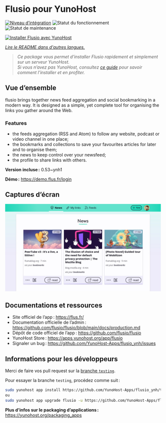 <!--
Nota bene : ce README est automatiquement généré par <https://github.com/YunoHost/apps/tree/master/tools/readme_generator>
Il NE doit PAS être modifié à la main.
-->

# Flusio pour YunoHost

[![Niveau d’intégration](https://dash.yunohost.org/integration/flusio.svg)](https://ci-apps.yunohost.org/ci/apps/flusio/) ![Statut du fonctionnement](https://ci-apps.yunohost.org/ci/badges/flusio.status.svg) ![Statut de maintenance](https://ci-apps.yunohost.org/ci/badges/flusio.maintain.svg)

[![Installer Flusio avec YunoHost](https://install-app.yunohost.org/install-with-yunohost.svg)](https://install-app.yunohost.org/?app=flusio)

*[Lire le README dans d'autres langues.](./ALL_README.md)*

> *Ce package vous permet d’installer Flusio rapidement et simplement sur un serveur YunoHost.*  
> *Si vous n’avez pas YunoHost, consultez [ce guide](https://yunohost.org/install) pour savoir comment l’installer et en profiter.*

## Vue d’ensemble

flusio brings together news feed aggregation and social bookmarking in a modern way. It is designed as a simple, yet complete tool for organising the links you gather around the Web.

### Features

- the feeds aggregation (RSS and Atom) to follow any website, podcast or video channel in one place;
- the bookmarks and collections to save your favourites articles for later and to organise them;
- the news to keep control over your newsfeed;
- the profile to share links with others.

**Version incluse :** 0.53~ynh1

**Démo :** <https://demo.flus.fr/login>

## Captures d’écran

![Capture d’écran de Flusio](./doc/screenshots/screenshot.jpg)

## Documentations et ressources

- Site officiel de l’app : <https://flus.fr/>
- Documentation officielle de l’admin : <https://github.com/flusio/flusio/blob/main/docs/production.md>
- Dépôt de code officiel de l’app : <https://github.com/flusio/flusio>
- YunoHost Store : <https://apps.yunohost.org/app/flusio>
- Signaler un bug : <https://github.com/YunoHost-Apps/flusio_ynh/issues>

## Informations pour les développeurs

Merci de faire vos pull request sur la [branche `testing`](https://github.com/YunoHost-Apps/flusio_ynh/tree/testing).

Pour essayer la branche `testing`, procédez comme suit :

```bash
sudo yunohost app install https://github.com/YunoHost-Apps/flusio_ynh/tree/testing --debug
ou
sudo yunohost app upgrade flusio -u https://github.com/YunoHost-Apps/flusio_ynh/tree/testing --debug
```

**Plus d’infos sur le packaging d’applications :** <https://yunohost.org/packaging_apps>
